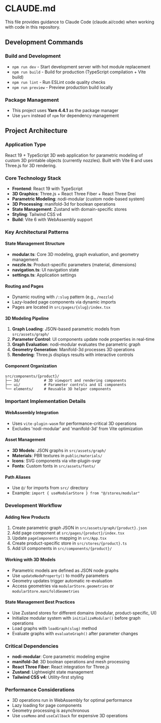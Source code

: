 # CLAUDE.md

This file provides guidance to Claude Code (claude.ai/code) when working with code in this repository.

## Development Commands

### Build and Development
- `npm run dev` - Start development server with hot module replacement
- `npm run build` - Build for production (TypeScript compilation + Vite build)
- `npm run lint` - Run ESLint code quality checks
- `npm run preview` - Preview production build locally

### Package Management
- This project uses **Yarn 4.4.1** as the package manager
- Use `yarn` instead of `npm` for dependency management

## Project Architecture

### Application Type
React 19 + TypeScript 3D web application for parametric modeling of custom 3D printable objects (currently nozzles). Built with Vite 6 and uses Three.js for 3D rendering.

### Core Technology Stack
- **Frontend**: React 19 with TypeScript
- **3D Graphics**: Three.js + React Three Fiber + React Three Drei
- **Parametric Modeling**: nodi-modular (custom node-based system)
- **3D Processing**: manifold-3d for boolean operations
- **State Management**: Zustand with domain-specific stores
- **Styling**: Tailwind CSS v4
- **Build**: Vite 6 with WebAssembly support

### Key Architectural Patterns

#### State Management Structure
- **modular.ts**: Core 3D modeling, graph evaluation, and geometry management
- **nozzle.ts**: Product-specific parameters (material, dimensions)
- **navigation.ts**: UI navigation state
- **settings.ts**: Application settings

#### Routing and Pages
- Dynamic routing with `/:slug` pattern (e.g., `/nozzle`)
- Lazy-loaded page components via dynamic imports
- Pages are located in `src/pages/{slug}/index.tsx`

#### 3D Modeling Pipeline
1. **Graph Loading**: JSON-based parametric models from `src/assets/graph/`
2. **Parameter Control**: UI components update node properties in real-time
3. **Graph Evaluation**: nodi-modular evaluates the parametric graph
4. **Geometry Generation**: Manifold-3d processes 3D operations
5. **Rendering**: Three.js displays results with interactive controls

#### Component Organization
```
src/components/{product}/
├── 3d/           # 3D viewport and rendering components
├── ui/           # Parameter controls and UI components
└── elements/     # Reusable 3D helper components
```

### Important Implementation Details

#### WebAssembly Integration
- Uses `vite-plugin-wasm` for performance-critical 3D operations
- Excludes 'nodi-modular' and 'manifold-3d' from Vite optimization

#### Asset Management
- **3D Models**: JSON graphs in `src/assets/graph/`
- **Materials**: PBR textures in `public/materials/`
- **Icons**: SVG components via vite-plugin-svgr
- **Fonts**: Custom fonts in `src/assets/fonts/`

#### Path Aliases
- Use `@/` for imports from `src/` directory
- Example: `import { useModularStore } from "@/stores/modular"`

### Development Workflow

#### Adding New Products
1. Create parametric graph JSON in `src/assets/graph/{product}.json`
2. Add page component at `src/pages/{product}/index.tsx`
3. Update `pageComponents` mapping in `src/App.tsx`
4. Create product-specific store in `src/stores/{product}.ts`
5. Add UI components in `src/components/{product}/`

#### Working with 3D Models
- Parametric models are defined as JSON node graphs
- Use `updateNodeProperty()` to modify parameters
- Geometry updates trigger automatic re-evaluation
- Access geometries via `modularStore.geometries` or `modularStore.manifoldGeometries`

#### State Management Best Practices
- Use Zustand stores for different domains (modular, product-specific, UI)
- Initialize modular system with `initializeModular()` before graph operations
- Load graphs with `loadGraph(slug)` method
- Evaluate graphs with `evaluateGraph()` after parameter changes

### Critical Dependencies
- **nodi-modular**: Core parametric modeling engine
- **manifold-3d**: 3D boolean operations and mesh processing
- **React Three Fiber**: React integration for Three.js
- **Zustand**: Lightweight state management
- **Tailwind CSS v4**: Utility-first styling

### Performance Considerations
- 3D operations run in WebAssembly for optimal performance
- Lazy loading for page components
- Geometry processing is asynchronous
- Use `useMemo` and `useCallback` for expensive 3D operations